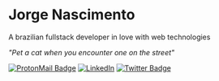 # Jorge Nascimento
A brazilian fullstack developer in love with web technologies

_"Pet a cat when you encounter one on the street"_

[![ProtonMail Badge](https://img.shields.io/badge/-jorgenjr%40protonmail.com-1c223d?logo=protonmail&logoColor=white&style=flat-square&url=https%3A%2F%2Fshields.io)](mailto:jorgenjr@protonmail.com)
[![LinkedIn](https://img.shields.io/badge/-Jorge%20Nascimento-0a66c2?logo=linkedin&logoColor=white&style=flat-square&url=https%3A%2F%2Fshields.io)](https://www.linkedin.com/in/jorge-ant%C3%B4nio-da-silva-nascimento-junior-7884191a1/)
[![Twitter Badge](https://img.shields.io/badge/-@Jorgesnjr-1da1f2?logo=twitter&logoColor=white&style=flat-square&url=https%3A%2F%2Fshields.io)](https://twitter.com/Jorgesnjr)
